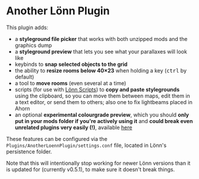 # Another Lönn Plugin

This plugin adds:
- a **styleground file picker** that works with both unzipped mods and the graphics dump
- a **styleground preview** that lets you see what your parallaxes will look like
- keybinds to **snap selected objects to the grid**
- the ability to **resize rooms below 40×23** when holding a key (<kbd>ctrl</kbd> by default)
- a tool to **move rooms** (even several at a time)
- scripts (for use with [Lönn Scripts](https://gamebanana.com/tools/8050)) to **copy and paste stylegrounds** using the clipboard, so you can move them between maps, edit them in a text editor, or send them to others; also one to fix lightbeams placed in Ahorn
- an optional **experimental colourgrade preview**, which you should **only put in your mods folder if you're actively using it** and **could break even unrelated plugins very easily (!)**, available [here](https://github.com/microlith57/AnotherLoennPlugin/releases/tag/colorgrading-v1.0.0)

These features can be configured via the `Plugins/AnotherLoennPlugin/settings.conf` file, located in Lönn's persistence folder.

Note that this will intentionally stop working for newer Lönn versions than it is updated for (currently v0.5.1), to make sure it doesn't break things.
